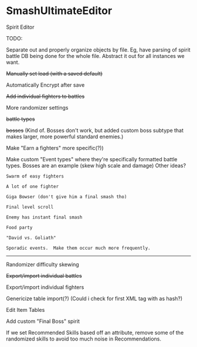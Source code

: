 # SmashUltimateEditor
Spirit Editor

TODO:
  
  Separate out and properly organize objects by file.  Eg, have parsing of spirit battle DB being done for the whole file.  Abstract it out for all instances we want.  
  
  ~~Manually set load (with a saved default)~~
  
  Automatically Encrypt after save
  
  ~~Add individual fighters to battles~~
  
  More randomizer settings 
  
  ~~battle types~~
    
  ~~bosses~~ (Kind of.  Bosses don't work, but added custom boss subtype that makes larger, more powerful standard enemies.)
    
  Make "Earn a fighters" more specific(?))
  
  Make custom "Event types" where they're specifically formatted battle types.  Bosses are an example (skew high scale and damage)  Other ideas?
    
    Swarm of easy fighters
    
    A lot of one fighter
    
    Giga Bowser (don't give him a final smash tho)
    
    Final level scroll
    
    Enemy has instant final smash
    
    Food party
    
    "David vs. Goliath"
    
    Sporadic events.  Make them occur much more frequently.  
    
  
  _____________________
  
  Randomizer difficulty skewing
  
  ~~Export/import individual battles~~
  
  Export/import individual fighters
  
  Genericize table import(?) (Could i check for first XML tag with as hash?)
  
  Edit Item Tables
  
  Add custom "Final Boss" spirit
  
  If we set Recommended Skills based off an attribute, remove some of the randomized skills to avoid too much noise in Recommendations.  
